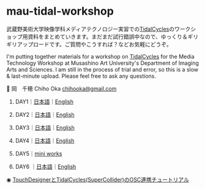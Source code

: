 # mau-tidal-workshop
武蔵野美術大学映像学科メディアテクノロジー実習での[TidalCycles](https://tidalcycles.org/)のワークショップ用資料をまとめていきます。まだまだ試行錯誤中なので、ゆっくり＆ギリギリアップロードです。ご質問やこうすれば？などお気軽にどうぞ。

I'm putting together materials for a workshop on [TidalCycles](https://tidalcycles.org/) for the Media Technology Workshop at Musashino Art University's Department of Imaging Arts and Sciences. I am still in the process of trial and error, so this is a slow & last-minute upload. Please feel free to ask any questions.

📧 岡　千穂 Chiho Oka chihooka@gmail.com

1. DAY1｜[日本語](https://github.com/conychang/mau-tidal-workshop/blob/main/day_1/MAU_TIDAL_01.md)｜[English](https://github.com/conychang/mau-tidal-workshop/blob/main/day_1/MAU_TIDAL_01_EN.md)

2. DAY2｜[日本語](https://github.com/conychang/mau-tidal-workshop/blob/main/day_2/MAU_TIDAL_02_JP.md)｜[English](https://github.com/conychang/mau-tidal-workshop/blob/main/day_2/MAU_TIDAL_02_EN.md)

3. DAY3｜[日本語](https://github.com/conychang/mau-tidal-workshop/blob/main/day_3/MAU_TIDAL_03_JP.md)｜[English](https://github.com/conychang/mau-tidal-workshop/blob/main/day_3/MAU_TIDAL_03_EN.md)

4. DAY4｜[日本語](./day_4/MAU_TIDAL_04_JP.md)｜[English](./day_4/MAU_TIDAL_04_EN.md)

5. DAY5｜[mini works](./day_5/MAU_TIDAL_05_JP.md)

6. DAY6 ｜[日本語](./day_6/MAU_TIDAL_06_JP.md)｜[English](./day_6/MAU_TIDAL_06_EN.md)

  ◉ [TouchDesignerとTidalCycles(SuperCollider)のOSC連携チュートリアル](./tidal_td_OSC/tidal_td_OSC.md)<br>
